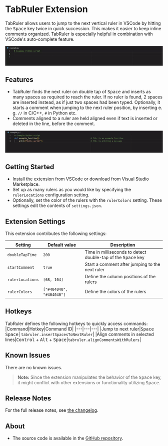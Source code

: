 # TabRuler Extension

TabRuler allows users to jump to the next vertical ruler in VSCode by hitting the <kbd>Space</kbd> key twice in quick succession. This makes it easier to keep inline comments organized. TabRuler is especially helpful in combination with VSCode's auto-complete feature.

![](https://raw.githubusercontent.com/tarymaas/tabruler/refs/heads/main/images/example.gif)

## Features

- TabRuler finds the next ruler on double tap of <kbd>Space</kbd> and inserts as many spaces as required to reach the ruler. If no ruler is found, 2 spaces are inserted instead, as if just two spaces had been typed. Optionally, it starts a comment when jumping to the next ruler position, by inserting e. g. `//` in C/C++, `#` in Python etc.
- Comments aligned to a ruler are held aligned even if text is inserted or deleted in the line, before the comment.

![](https://raw.githubusercontent.com/tarymaas/tabruler/refs/heads/main/images/realign.gif)

## Getting Started

- Install the extension from VSCode or download from Visual Studio Marketplace.
- Set up as many rulers as you would like by specifying the `rulerLocations` configuration setting.
- Optionally, set the color of the rulers with the `rulerColors` setting. These settings edit the contents of `settings.json`.

## Extension Settings

This extension contributes the following settings:

|Setting|Default value|Description|
|-------|-----------|-----------|
|`doubleTapTime`|`200`|Time in milliseconds to detect double-tap of the <kbd>Space</kbd> key|
|`startComment`|`true`|Start a comment after jumping to the next ruler|
|`rulerLocations`|`[68, 104]`|Define the column positions of the rulers|
|`rulerColors`|`["#404040", "#404040"]`|Define the colors of the rulers|

## Hotkeys

TabRuler defines the following hotkeys to quickly access commands:
|Command|Hotkey|Command ID|
|---|---|---|
|Jump to next ruler|<kbd>Space</kbd> <kbd>Space</kbd>| `tabruler.insertSpacesToNextRuler`|
|Align comments in selected lines|<kbd>Control</kbd> + <kbd>Alt</kbd> + <kbd>Space</kbd>|`tabruler.alignCommentsWithRulers`|

## Known Issues

There are no known issues.

> **Note:** Since the extension manipulates the behavior of the <kbd>Space</kbd> key, it might conflict with other extensions or functionality utilizing <kbd>Space</kbd>.

## Release Notes

For the full release notes, see [the changelog](https://github.com/tarymaas/tabruler/blob/main/CHANGELOG.md).

## About

* The source code is available in the [GitHub repository](https://github.com/tarymaas/tabruler).